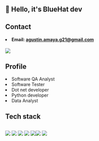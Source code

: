 ## 👋 Hello, it's BlueHat dev

## Contact

#### <li>Email: <a href="mailto:agustin.amaya.g21@gmail.com">agustin.amaya.g21@gmail.com</a></li>
<p>
  <a href="https://ni.linkedin.com/in/agust%C3%ADn-gustavo-amaya-soza-b3b110244"><img src ="https://api.iconify.design/uiw/linkedin.svg?color=%2300aae4&width=35&height=35"/></a>  
  </p>

## Profile
<li>Software QA Analyst</li> 
<li>Software Tester</li>
<li>Dot net developer</li>
<li>Python developer</li>
<li>Data Analyst</li>

## Tech stack
<div style="display:flex; flex-direction: row;">
  <p>
    <img src ="https://api.iconify.design/skill-icons/python-dark.svg?width=60&height=60"/>
        <img src ="https://api.iconify.design/skill-icons/grafana-dark.svg?width=60&height=60"/>
        <img src ="https://api.iconify.design/skill-icons/mysql-dark.svg?width=60&height=60"/>
        <img src="https://api.iconify.design/skill-icons/postgresql-dark.svg?color=%23100&width=60&height=60"/>
        <img src ="https://api.iconify.design/logos/c-sharp.svg?width=60&height=60"/>

  </p>
  
  <p>
            <img src ="https://www.vectorlogo.zone/logos/nodejs/nodejs-icon.svg"/>
            <img src="https://www.vectorlogo.zone/logos/dotnet/dotnet-icon.svg"/>
  </p
</div>

<!---
bluehat8/bluehat8 is a ✨ special ✨ repository because its `README.md` (this file) appears on your GitHub profile.
You can click the Preview link to take a look at your changes.
--->
